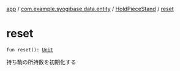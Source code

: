 [app](../../index.md) / [com.example.syogibase.data.entity](../index.md) / [HoldPieceStand](index.md) / [reset](./reset.md)

# reset

`fun reset(): `[`Unit`](https://kotlinlang.org/api/latest/jvm/stdlib/kotlin/-unit/index.html)

持ち駒の所持数を初期化する

